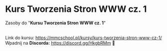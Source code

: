 # Kurs Tworzenia Stron WWW cz. 1
Zasoby do "**Kursu Tworzenia Stron WWW cz. 1**" <br><br>

Link do kursu: https://mmcschool.pl/kursy/kurs-tworzenia-stron-www-cz-1/ <br>
Wpadnij na **Discorda:** https://discord.gg/HkgbRMm 🙂
